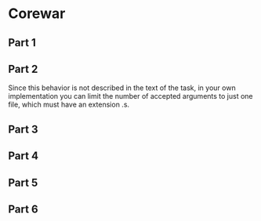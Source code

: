 # Corewar

## Part 1


## Part 2

Since this behavior is not described in the text of the task, in your own implementation you can limit the number of accepted arguments to just one file, which must have an extension .s.

## Part 3

## Part 4

## Part 5

## Part 6
